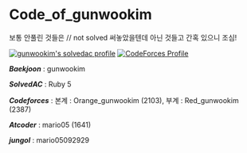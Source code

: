 # Code_of_gunwookim

보통 안풀린 것들은 // not solved 써놓았을텐데 아닌 것들고 간혹 있으니 조심!

[![gunwookim's solvedac profile](http://mazassumnida.wtf/api/v2/generate_badge?boj=gunwookim)](https://solved.ac/profile/gunwookim) [![CodeForces Profile](http://cf.leed.at?id=Red_gunwookim)](https://codeforces.com/profile/Red_gunwookim)

__*Baekjoon*__ : gunwookim 

__*SolvedAC*__ : Ruby 5

__*Codeforces*__ : 본계 : Orange_gunwookim (2103), 부계 : Red_gunwookim (2387)

__*Atcoder*__ : mario05 (1641)

__*jungol*__ : mario05092929

